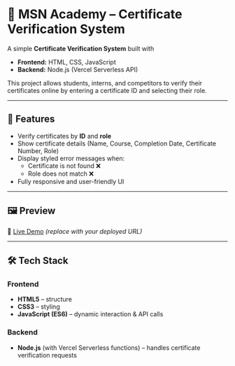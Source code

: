 # 📜 MSN Academy – Certificate Verification System

A simple **Certificate Verification System** built with  
- **Frontend:** HTML, CSS, JavaScript  
- **Backend:** Node.js (Vercel Serverless API)  

This project allows students, interns, and competitors to verify their certificates online by entering a certificate ID and selecting their role.

---

## 🚀 Features
- Verify certificates by **ID** and **role**
- Show certificate details (Name, Course, Completion Date, Certificate Number, Role)
- Display styled error messages when:
  - Certificate is not found ❌
  - Role does not match ❌
- Fully responsive and user-friendly UI

---

## 🖼️ Preview
🔗 [Live Demo](https://msn-academy-intern.vercel.app) *(replace with your deployed URL)*

---

## 🛠️ Tech Stack
### Frontend
- **HTML5** – structure  
- **CSS3** – styling  
- **JavaScript (ES6)** – dynamic interaction & API calls  

### Backend
- **Node.js** (with Vercel Serverless functions) – handles certificate verification requests  


